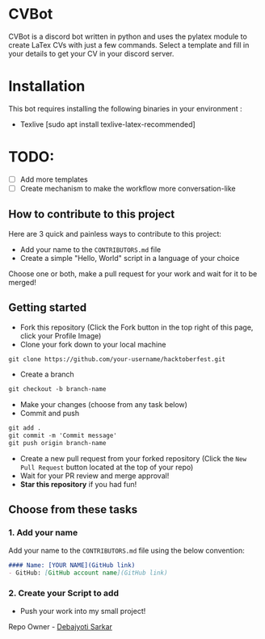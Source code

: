 # CVBot 

CVBot is a discord bot  written in python and uses the pylatex module to create LaTex CVs with just a few commands. Select a template and fill in your details to get your CV in your discord server.
# Installation

This bot requires installing the following binaries in your environment : 
 - Texlive [sudo apt install texlive-latex-recommended]

# TODO: 
- [ ] Add more templates
- [ ] Create mechanism to make the workflow more conversation-like 

## How to contribute to this project
Here are 3 quick and painless ways to contribute to this project:

* Add your name to the `CONTRIBUTORS.md` file
* Create a simple "Hello, World" script in a language of your choice

Choose one or both, make a pull request for your work and wait for it to be merged!

## Getting started
* Fork this repository (Click the Fork button in the top right of this page, click your Profile Image)
* Clone your fork down to your local machine

```markdown
git clone https://github.com/your-username/hacktoberfest.git
```

* Create a branch

```markdown
git checkout -b branch-name
```

* Make your changes (choose from any task below)
* Commit and push

```markdown
git add .
git commit -m 'Commit message'
git push origin branch-name
```

* Create a new pull request from your forked repository (Click the `New Pull Request` button located at the top of your repo)
* Wait for your PR review and merge approval!
* __Star this repository__ if you had fun!

## Choose from these tasks
### 1. Add your name
Add your name to the `CONTRIBUTORS.md` file using the below convention:

```markdown
#### Name: [YOUR NAME](GitHub link)
- GitHub: [GitHub account name](GitHub link)
```

### 2. Create your Script to add
- Push your work into my small project!


Repo Owner - [Debajyoti Sarkar](https://github.com/debajyotisarkarhome)
